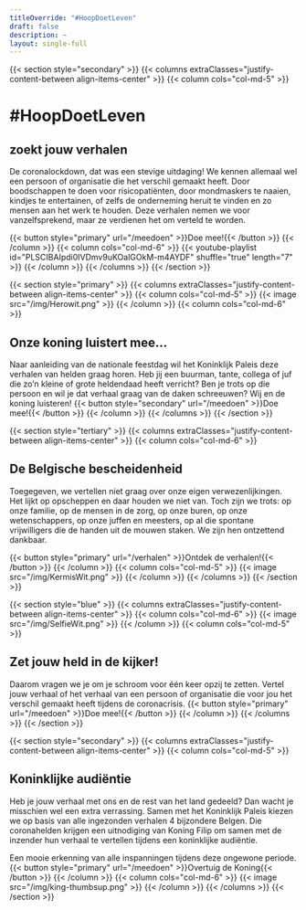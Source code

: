```yaml
---
titleOverride: "#HoopDoetLeven"
draft: false
description: ~
layout: single-full
---
```


{{< section style="secondary" >}}
{{< columns extraClasses="justify-content-between align-items-center" >}}
{{< column cols="col-md-5" >}}
# #HoopDoetLeven
## zoekt jouw verhalen
De coronalockdown, dat was een stevige uitdaging! We kennen allemaal wel een persoon of organisatie die het verschil gemaakt heeft. Door boodschappen te doen voor risicopatiënten, door mondmaskers te naaien, kindjes te entertainen, of zelfs de onderneming heruit te vinden en zo mensen aan het werk te houden. Deze verhalen nemen we voor vanzelfsprekend, maar ze verdienen het om verteld te worden.

{{< button style="primary" url="/meedoen" >}}Doe mee!{{< /button >}}
{{< /column >}}
{{< column cols="col-md-6" >}}
{{< youtube-playlist id="PLSCIBAIpdi0IVDmv9uKOalGOkM-m4AYDF" shuffle="true" length="7" >}}
{{< /column >}}
{{< /columns >}}
{{< /section >}}

{{< section style="primary" >}}
{{< columns extraClasses="justify-content-between align-items-center" >}}
{{< column cols="col-md-5" >}}
{{< image src="/img/Herowit.png" >}}
{{< /column >}}
{{< column cols="col-md-6" >}}
## Onze koning luistert mee… 
Naar aanleiding van de nationale feestdag wil het Koninklijk Paleis deze verhalen van helden graag horen. Heb jij een buurman, tante, collega of juf die zo’n kleine of grote heldendaad heeft verricht? Ben je trots op die persoon en wil je dat verhaal graag van de daken schreeuwen? Wij en de koning luisteren!
{{< button style="secondary" url="/meedoen" >}}Doe mee!{{< /button >}}
{{< /column >}}
{{< /columns >}}
{{< /section >}}

{{< section style="tertiary" >}}
{{< columns extraClasses="justify-content-between align-items-center" >}}
{{< column cols="col-md-6" >}}
## De Belgische bescheidenheid
Toegegeven, we vertellen niet graag over onze eigen verwezenlijkingen. Het lijkt op opscheppen en daar houden we niet van. Toch zijn we trots: op onze familie, op de mensen in de zorg, op onze buren, op onze wetenschappers, op onze juffen en meesters, op al die spontane vrijwilligers die de handen uit de mouwen staken. We zijn hen ontzettend dankbaar.

{{< button style="primary" url="/verhalen" >}}Ontdek de verhalen!{{< /button >}}
{{< /column >}}
{{< column cols="col-md-5" >}}
{{< image src="/img/KermisWit.png" >}}
{{< /column >}}
{{< /columns >}}
{{< /section >}}

{{< section style="blue" >}}
{{< columns extraClasses="justify-content-between align-items-center" >}}
{{< column cols="col-md-6" >}}
{{< image src="/img/SelfieWit.png" >}}
{{< /column >}}
{{< column cols="col-md-5" >}}
## Zet jouw held in de kijker!
Daarom vragen we je om je schroom voor één keer opzij te zetten. Vertel jouw verhaal of het verhaal van een persoon of organisatie die voor jou het verschil gemaakt heeft tijdens de coronacrisis. 
{{< button style="primary" url="/meedoen" >}}Doe mee!{{< /button >}}
{{< /column >}}
{{< /columns >}}
{{< /section >}}

{{< section style="secondary" >}}
{{< columns extraClasses="justify-content-between align-items-center" >}}
{{< column cols="col-md-5" >}}
## Koninklijke audiëntie
Heb je jouw verhaal met ons en de rest van het land gedeeld? Dan wacht je misschien wel een extra verrassing. Samen met het Koninklijk Paleis kiezen we op basis van alle ingezonden verhalen 4 bijzondere Belgen. Die coronahelden krijgen een uitnodiging van Koning Filip om samen met de inzender hun verhaal te vertellen tijdens een koninklijke audiëntie. 

Een mooie erkenning van alle inspanningen tijdens deze ongewone periode. 
{{< button style="primary" url="/meedoen" >}}Overtuig de Koning{{< /button >}}
{{< /column >}}
{{< column cols="col-md-6" >}}
{{< image src="/img/king-thumbsup.png" >}}
{{< /column >}}
{{< /columns >}}
{{< /section >}}
